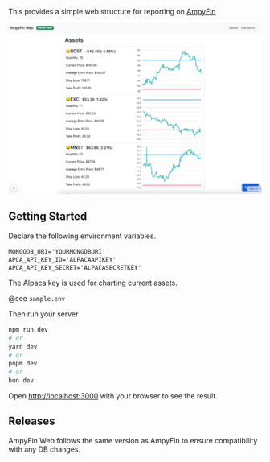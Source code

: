 This provides a simple web structure for reporting on [AmpyFin](https://github.com/yeonholee50/AmpyFin)

![Screenshot](sample.png)

## Getting Started

Declare the following environment variables.

```
MONGODB_URI='YOURMONGDBURI'
APCA_API_KEY_ID='ALPACAAPIKEY'
APCA_API_KEY_SECRET='ALPACASECRETKEY'
```

The Alpaca key is used for charting current assets.

@see `sample.env`

Then run your server

```bash
npm run dev
# or
yarn dev
# or
pnpm dev
# or
bun dev
```

Open [http://localhost:3000](http://localhost:3000) with your browser to see the result.

## Releases

AmpyFin Web follows the same version as AmpyFin to ensure compatibility with any DB changes.

